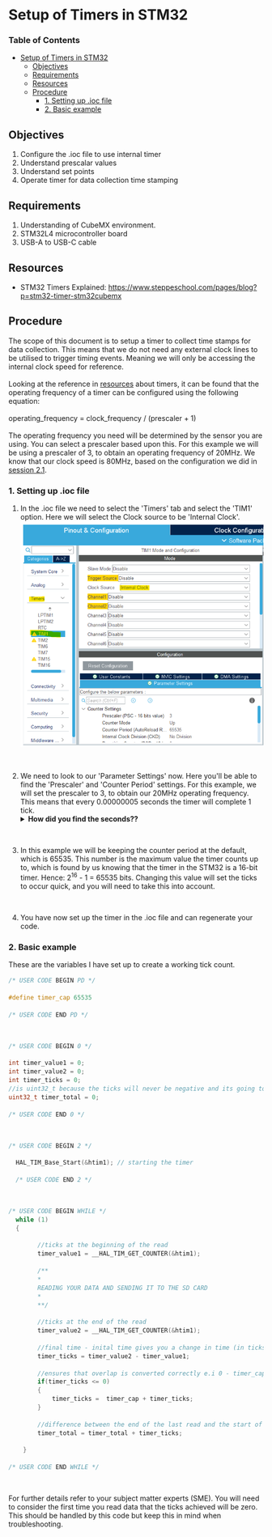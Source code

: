 # Setup of Timers in STM32

### Table of Contents <!-- omit from toc -->
- [Setup of Timers in STM32](#setup-of-timers-in-stm32)
  - [Objectives](#objectives)
  - [Requirements](#requirements)
  - [Resources](#resources)
  - [Procedure](#procedure)
    - [1. Setting up .ioc file](#1-setting-up-ioc-file)
    - [2. Basic example](#2-basic-example)

## Objectives
1. Configure the .ioc file to use internal timer
2. Understand prescalar values
3. Understand set points
4. Operate timer for data collection time stamping

## Requirements
1. Understanding of CubeMX environment.
2. STM32L4 microcontroller board
3. USB-A to USB-C cable

## Resources 
- STM32 Timers Explained: https://www.steppeschool.com/pages/blog?p=stm32-timer-stm32cubemx

## Procedure

The scope of this document is to setup a timer to collect time stamps for data collection. This means that we do not need any external clock lines to be utilised to trigger timing events. Meaning we will only be accessing the internal clock speed for reference.<br><br>Looking at the reference in [resources](#resources) about timers, it can be found that the operating frequency of a timer can be configured using the following equation:<br><br>operating_frequency = clock_frequency / (prescaler + 1)<br><br>The operating frequency you need will be determined by the sensor you are using. You can select a prescaler based upon this. For this example we will be using a prescaler of 3, to obtain an operating frequency of 20MHz. We know that our clock speed is 80MHz, based on the configuration we did in [session 2.1](/2.%20Payload%20Software%20Development/2.1.%20Getting%20Started%20with%20STM32%20Microcontroller%20Programming/Readme.md).

### 1. Setting up .ioc file

1. In the .ioc file we need to select the 'Timers' tab and select the 'TIM1' option. Here we will select the Clock source to be 'Internal Clock'. ![Alt text](/6.%20Payload%20Breakdowns/6.1%20Acclerometer/Images/image-21.png)
<br>

2. We need to look to our 'Parameter Settings' now. Here you'll be able to find the 'Prescaler' and 'Counter Period' settings. For this example, we will set the prescaler to 3, to obtain our 20MHz operating frequency. This means that every 0.00000005 seconds the timer will complete 1 tick.
        <details>
        <summary>**How did you find the seconds??**</summary>
        <br>
        To convert between seconds and Hz is easy as:<br><br>*seconds = 1 / frequency*<br><br>Which means that:<br><br>*frequency = 1 / seconds*
        </details>
<br>

3. In this example we will be keeping the counter period at the default, which is 65535. This number is the maximum value the timer counts up to, which is found by us knowing that the timer in the STM32 is a 16-bit timer. Hence: 2<sup>16</sup> - 1 = 65535 bits. Changing this value will set the ticks to occur quick, and you will need to take this into account.
<br>

4. You have now set up the timer in the .ioc file and can regenerate your code.

### 2. Basic example

These are the variables I have set up to create a working tick count.

```C++
/* USER CODE BEGIN PD */

#define timer_cap 65535

/* USER CODE END PD */
```

<br>

```C++
/* USER CODE BEGIN 0 */

int timer_value1 = 0;
int timer_value2 = 0;
int timer_ticks = 0;
//is uint32_t because the ticks will never be negative and its going to be a massive number
uint32_t timer_total = 0;

/* USER CODE END 0 */
```

<br>

```C++
/* USER CODE BEGIN 2 */

  HAL_TIM_Base_Start(&htim1); // starting the timer

  /* USER CODE END 2 */
```

<br>

```C++
/* USER CODE BEGIN WHILE */
  while (1)
  {

	    //ticks at the beginning of the read
	    timer_value1 = __HAL_TIM_GET_COUNTER(&htim1);

		/**
        *
        READING YOUR DATA AND SENDING IT TO THE SD CARD
        *
        **/ 

		//ticks at the end of the read
		timer_value2 = __HAL_TIM_GET_COUNTER(&htim1);

        //final time - inital time gives you a change in time (in ticks)
		timer_ticks = timer_value2 - timer_value1;

		//ensures that overlap is converted correctly e.i 0 - timer_cap
		if(timer_ticks <= 0)
		{
			timer_ticks =  timer_cap + timer_ticks;
		}

	    //difference between the end of the last read and the start of this read added to a running counter
		timer_total = timer_total + timer_ticks;

	}

/* USER CODE END WHILE */
```

<br>

For further details refer to your subject matter experts (SME). You will need to consider the first time you read data that the ticks achieved will be zero. This should be handled by this code but keep this in mind when troubleshooting.